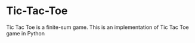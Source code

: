 # Tic-Tac-Toe
Tic Tac Toe is a finite-sum game. This is an implementation of Tic Tac Toe game in Python
